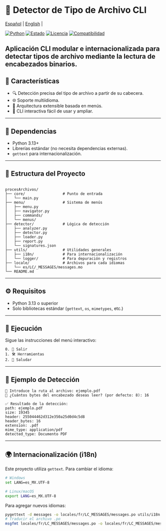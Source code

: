 # 🧠 Detector de Tipo de Archivo CLI
[Español](/README.md) | [English](/README/en.md) |

[![Python](https://img.shields.io/badge/Python-3.13-blue?logo=python&logoColor=white)](https://www.python.org/downloads/release/python-3130/)
[![Estado](https://img.shields.io/badge/estado-en%20desarrollo-yellow)](#)
[![Licencia](https://img.shields.io/badge/licencia-MIT-green)](LICENSE)
[![Compatibilidad](https://img.shields.io/badge/i18n-es%2Fen-lightgrey)](#)

Aplicación CLI modular e internacionalizada para detectar tipos de archivo mediante la lectura de encabezados binarios.
---

## 🚀 Características

- 🔍 Detección precisa del tipo de archivo a partir de su cabecera.
- 🌐 Soporte multiidioma.
- 🧩 Arquitectura extensible basada en menús.
- 🧪 CLI interactiva fácil de usar y ampliar.

---

## 📌 Dependencias

* Python 3.13+
* Librerías estándar (no necesita dependencias externas).
* `gettext` para internacionalización.

---

## 📁 Estructura del Proyecto

```

procesArchivos/
├── core/                 # Punto de entrada
│   └── main.py
├── menu/                 # Sistema de menús
│   ├── menu.py
│   ├── navigator.py
│   ├── commands/
│   └── menus/
├── detector/             # Lógica de detección
│   ├── analyzer.py
│   ├── detector.py
│   ├── loader.py
│   ├── report.py
│   └── signatures.json
├── utils/                # Utilidades generales
│   ├── i18n/             # Para internacionalización
│   └── logger/           # Para depuración y registros
├── locale/               # Archivos para cada idiomas
│   └── es/LC/_MESSAGES/messages.mo
└── README.md

````

---

## ⚙️ Requisitos

- Python 3.13 o superior
- Solo bibliotecas estándar (`gettext`, `os`, `mimetypes`, etc.)

---

## 🧪 Ejecución

Sigue las instrucciones del menú interactivo:

```
0. 🚪 Salir
1. 🛠 Herramientas
2. 👋 Saludar
```

---

## 🧠 Ejemplo de Detección

```text
📄 Introduce la ruta al archivo: ejemplo.pdf
🔢 ¿Cuántos bytes del encabezado deseas leer? (por defecto: 8): 16

✅ Resultado de la detección:
path: ejemplo.pdf
size: 19345
header: 255044462d312e350a25d0d4c5d8
header_bytes: 16
extension: .pdf
mime_type: application/pdf
detected_type: Documento PDF
```

---

## 🌍 Internacionalización (i18n)

Este proyecto utiliza `gettext`. Para cambiar el idioma:

```bash
# Windows
set LANG=es_MX.UTF-8

# Linux/macOS
export LANG=es_MX.UTF-8
```

Para agregar nuevos idiomas:

```bash
pygettext -d messages -o locales/fr/LC_MESSAGES/messages.po utils/i18n.py
# Traducir el archivo .po
msgfmt locales/fr/LC_MESSAGES/messages.po -o locales/fr/LC_MESSAGES/messages.mo
```
